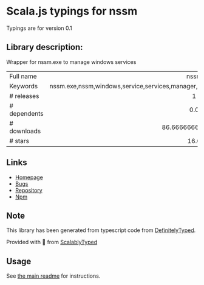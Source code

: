 
# Scala.js typings for nssm

Typings are for version 0.1

## Library description:
Wrapper for nssm.exe to manage windows services

|                    |                 |
| ------------------ | :-------------: |
| Full name          | nssm |
| Keywords           | nssm.exe,nssm,windows,service,services,manager,install,remove,start,restart,stop,status,svc,winsvc |
| # releases         | 1 |
| # dependents       | 0.0 |
| # downloads        | 86.66666666666667 |
| # stars            | 16.0 |

## Links
- [Homepage](https://github.com/alykoshin/nssm)
- [Bugs](https://github.com/alykoshin/nssm/issues)
- [Repository](https://github.com/alykoshin/nssm)
- [Npm](https://www.npmjs.com/package/nssm)
    


## Note
This library has been generated from typescript code from [DefinitelyTyped](https://definitelytyped.org).

Provided with :purple_heart: from [ScalablyTyped](https://github.com/oyvindberg/ScalablyTyped)

## Usage
See [the main readme](../../readme.md) for instructions.


